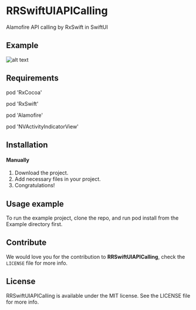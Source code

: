 # RRSwiftUIAPICalling
Alamofire API calling by RxSwift in SwiftUI

## Example
![alt text](https://github.com/Rahul-Mayani/RRSwiftUIAPICalling/blob/master/sample.gif)

## Requirements

pod 'RxCocoa'

pod 'RxSwift'

pod 'Alamofire'

pod 'NVActivityIndicatorView'

## Installation

#### Manually
1. Download the project.
2. Add necessary files in your project.
3. Congratulations!  

## Usage example
To run the example project, clone the repo, and run pod install from the Example directory first.

## Contribute 

We would love you for the contribution to **RRSwiftUIAPICalling**, check the ``LICENSE`` file for more info.


## License

RRSwiftUIAPICalling is available under the MIT license. See the LICENSE file for more info.
